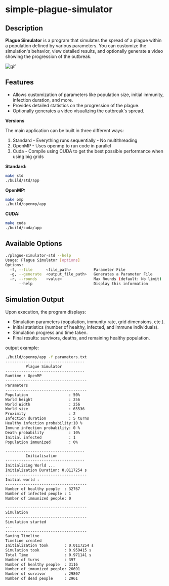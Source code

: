 # simple-plague-simulator

## Description

**Plague Simulator** is a program that simulates the spread of a plague within a population defined by various parameters. You can customize the simulation's behavior, view detailed results, and optionally generate a video showing the progression of the outbreak.

![gif](./docs/assets/img/plague.gif)

## Features

- Allows customization of parameters like population size, initial immunity, infection duration, and more.
- Provides detailed statistics on the progression of the plague.
- Optionally generates a video visualizing the outbreak's spread.

**Versions**

The main application can be built in three different ways:

1. Standard - Everything runs sequentially - No multithreading
2. OpenMP - Uses openmp to run code in parallel
3. Cuda - Compile using CUDA to get the best possible performance when using big grids

**Standard:**

```bash
make std
./build/std/app
```

**OpenMP:**

```bash
make omp
./build/openmp/app
```

**CUDA:**

```bash
make cuda
./build/cuda/app
```

## **Available Options**

```bash
./plague-simulator-std --help
Usage: Plague Simulator [options]
Options:
  -f, --file      <file_path>          Parameter File
  -g, --generate  <output_file_path>   Generates a Parameter File
  -r, --rounds    <value>              Max Rounds (default: No limit)
      --help                           Display this information
```

## Simulation Output

Upon execution, the program displays:

- Simulation parameters (population, immunity rate, grid dimensions, etc.).
- Initial statistics (number of healthy, infected, and immune individuals).
- Simulation progress and time taken.
- Final results: survivors, deaths, and remaining healthy population.

output example:

```bash
./build/openmp/app -f parameters.txt
-----------------------------------
         Plague Simulator
-----------------------------------
Runtime : OpenMP
------------------------------------
Parameters
------------------------------------
Population                  : 50%
World height                : 256
World Width                 : 256
World size                  : 65536
Proximity                   : 2
Infection duration          : 5 turns
Healthy infection probability:10 %
Immune infection probability: 0 %
Death probability           : 10%
Initial infected            : 1
Population immunized        : 0%

-----------------------------------
         Initialisation
-----------------------------------
Initializing World ...
Initialization Duration: 0.0117254 s
------------------------------------
Initial world :
------------------------------------
Number of healthy people  : 32767
Number of infected people : 1
Number of immunized people: 0

------------------------------------
Simulation
------------------------------------
Simulation started
...
------------------------------------
Saving Timeline
Timeline created
Initialization took       : 0.0117254 s
Simulation took           : 0.959415 s
Total Time                : 0.971141 s
Number of turns           : 397
Number of healthy people  : 3116
Number of immunized people: 26691
Number of survivor        : 29807
Number of dead people     : 2961
```
